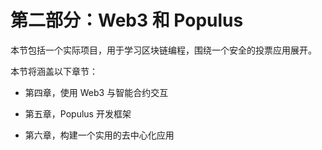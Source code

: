 # 第二部分：Web3 和 Populus

本节包括一个实际项目，用于学习区块链编程，围绕一个安全的投票应用展开。

本节将涵盖以下章节：

+   第四章，使用 Web3 与智能合约交互

+   第五章，Populus 开发框架

+   第六章，构建一个实用的去中心化应用
